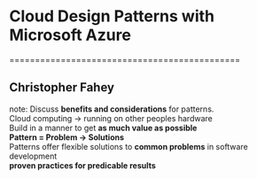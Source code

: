 # Cloud Design Patterns with Microsoft Azure
=============================================

## Christopher Fahey

note:
Discuss __benefits and considerations__ for patterns.  
Cloud computing -> running on other peoples hardware  
Build in a manner to get __as much value as possible__  
__Pattern = Problem -> Solutions__  
Patterns offer flexible solutions to __common problems__ in software development   
__proven practices for predicable results__